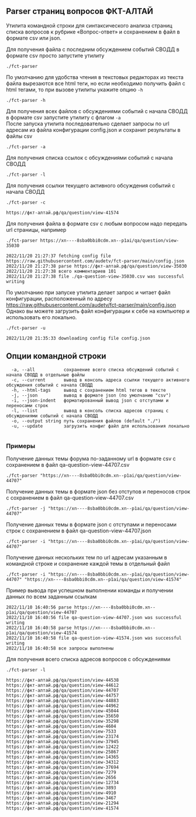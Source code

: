 ## Parser страниц вопросов ФКТ-АЛТАЙ
Утилита командной строки для синтаксического анализа страниц списка вопросов к рубрике «Вопрос-ответ» и сохранением в файл в формате csv или json.

Для получения файла с последним обсуждением событий СВОДД в формате csv просто запустите утилиту<br>
```
./fct-parser 
```

По умолчанию для удобства чтения в текстовых редакторах из текста файла вырезаются все html теги, но если необходимо получить файл с html тегами, то при вызове утилиты укажите опцию `-h`
```
./fct-parser -h 
```

Для получения всех файлов с обсуждениями событий с начала СВОДД в формате csv запустите утилиту с флагом `-a`<br>
После запуска утилита последовательно сделает запросы по url адресам из файла конфигурации config.json и сохранит результаты в файлы csv
```
./fct-parser -a
```

Для получения списка ссылок с обсуждениями событий с начала СВОДД
```
./fct-parser -l
```

Для получения ссылки текущего активного обсуждения событий с начала СВОДД
```
./fct-parser -с
```
```
https://фкт-алтай.рф/qa/question/view-41574
```

Для получения файла в формате csv с любым вопросом надо передать url страницы, например
```
./fct-parser https://xn----8sba0bbi0cdm.xn--p1ai/qa/question/view-35030
```

```
2022/11/20 21:27:37 fetching config file https://raw.githubusercontent.com/audetv/fct-parser/main/config.json
2022/11/20 21:27:38 parse https://фкт-алтай.рф/qa/question/view-35030
2022/11/20 21:27:38 всего комментариев 101
2022/11/20 21:27:38 file ./qa-question-view-35030.csv was successful writing
```
По умолчанию при запуске утилита делает запрос и читает файл конфигурации, расположенный по адресу https://raw.githubusercontent.com/audetv/fct-parser/main/config.json
Однако вы можете загрузить файл конфигурации к себе на компьютер и использовать его локально.
```
./fct-parser -u
```
```
2022/11/20 21:35:33 downloading config file config.json
```

Опции командной строки
----------------------

```
  -a, --all           сохранение всего списка обсуждений событий с начала СВОДД в отдельные файлы
  -c, --current       вывод в консоль адреса ссылки текущего активного обсуждения событий с начала СВОДД
  -h, --html-tags     вывод с сохранением html тегов в тексте
  -j, --json          вывод в формате json (по умолчанию "csv")
  -i, --json-indent   форматированный вывод json с отступами и переносами строк
  -l, --list          вывод в консоль списка адресов страниц с обсуждениями событий с начала СВОДД
  -o, --output string путь сохранения файлов (default "./")
  -u, --update        загрузить конфиг файл для использования локально
 
```

### Примеры

Получение данных темы форума по-заданному url в формате csv с сохранением в файл qa-question-view-44707.csv

``` 
./fct-parser "https://xn----8sba0bbi0cdm.xn--p1ai/qa/question/view-44707"
```

Получение данных темы в формате json без отступов и переносов строк с сохранением в файл qa-question-view-44707.csv
``` 
./fct-parser -j "https://xn----8sba0bbi0cdm.xn--p1ai/qa/question/view-44707"
```

Получение данных темы в формате json с отступами и переносами строк с сохранением в файл qa-question-view-44707.json
``` 
./fct-parser -i "https://xn----8sba0bbi0cdm.xn--p1ai/qa/question/view-44707"
```

Получение данных нескольких тем по url адресам указанным в командной строке и сохранение каждой темы в отдельный файл 
```
./fct-parser -i "https://xn----8sba0bbi0cdm.xn--p1ai/qa/question/view-44707" "https://xn----8sba0bbi0cdm.xn--p1ai/qa/question/view-41574"
```
Пример вывода при успешном выполнении команды и получении данных по всем заданным ссылкам
```
2022/11/10 16:40:56 parse https://xn----8sba0bbi0cdm.xn--p1ai/qa/question/view-44707
2022/11/10 16:40:56 file qa-question-view-44707.json was successful writing
2022/11/10 16:40:58 parse https://xn----8sba0bbi0cdm.xn--p1ai/qa/question/view-41574
2022/11/10 16:40:58 file qa-question-view-41574.json was successful writing
2022/11/10 16:40:58 все запросы выполнены
```

Для получения всего списка адресов вопросов с обсуждениями
```
./fct-parser -l
```

```
https://фкт-алтай.рф/qa/question/view-44538
https://фкт-алтай.рф/qa/question/view-44612
https://фкт-алтай.рф/qa/question/view-44707
https://фкт-алтай.рф/qa/question/view-44757
https://фкт-алтай.рф/qa/question/view-44883
https://фкт-алтай.рф/qa/question/view-44962
https://фкт-алтай.рф/qa/question/view-45044
https://фкт-алтай.рф/qa/question/view-35650
https://фкт-алтай.рф/qa/question/view-35298
https://фкт-алтай.рф/qa/question/view-4604
https://фкт-алтай.рф/qa/question/view-7533
https://фкт-алтай.рф/qa/question/view-23174
https://фкт-алтай.рф/qa/question/view-37945
https://фкт-алтай.рф/qa/question/view-12422
https://фкт-алтай.рф/qa/question/view-25867
https://фкт-алтай.рф/qa/question/view-14365
https://фкт-алтай.рф/qa/question/view-34312
https://фкт-алтай.рф/qa/question/view-37694
https://фкт-алтай.рф/qa/question/view-7279
https://фкт-алтай.рф/qa/question/view-2656
https://фкт-алтай.рф/qa/question/view-12734
https://фкт-алтай.рф/qa/question/view-3893
https://фкт-алтай.рф/qa/question/view-4910
https://фкт-алтай.рф/qa/question/view-3467
https://фкт-алтай.рф/qa/question/view-21294
https://фкт-алтай.рф/qa/question/view-41574
```
